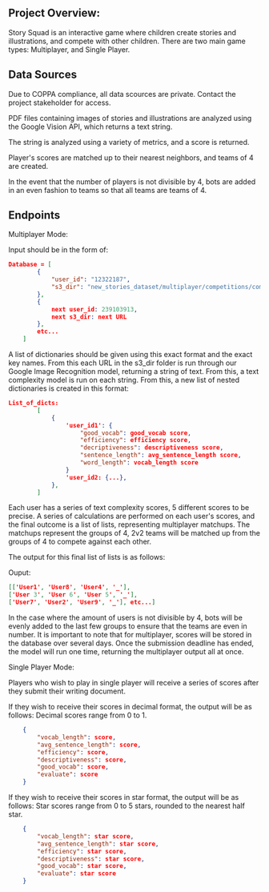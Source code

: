 ## Project Overview:

Story Squad is an interactive game where children create stories and illustrations, and compete with other children. There are two main game types: Multiplayer, and Single Player. 

## Data Sources

Due to COPPA compliance, all data scources are private. Contact the project stakeholder for access.


PDF files containing images of stories and illustrations are analyzed using the Google Vision API, which returns a text string. 

The string is analyzed using a variety of metrics, and a score is returned. 

Player's scores are matched up to their nearest neighbors, and teams of 4 are created.

In the event that the number of players is not divisible by 4, bots are added in an even fashion to teams so that all 
teams are teams of 4. 

## Endpoints

Multiplayer Mode:

Input should be in the form of:
```json
Database = [
        {
            "user_id": "12322187",
            "s3_dir": "new_stories_dataset/multiplayer/competitions/competition_43/username_12322187/story_5"
        },
        {
            next user_id: 239103913,
            next s3_dir: next URL
        },
        etc...
    ]
```

A list of dictionaries should be given using this exact format and the exact key names. From this each URL in the s3_dir folder is run through our Google Image Recognition model, returning a string of text. From this, a text complexity model is run on each string. From this, a new list of nested dictionaries is created in this format:

```json
List_of_dicts:
        [
            {
                'user_id1': {
                    "good_vocab": good_vocab score,
                    "efficiency": efficiency score,
                    "decriptiveness": descriptiveness score,
                    "sentence_length": avg_sentence_length score,
                    "word_length": vocab_length score
                }
                'user_id2: {...},
            },
        ]
```

Each user has a series of text complexity scores, 5 different scores to be precise. A series of calculations are performed on each user's scores, and the final outcome is a list of lists, representing multiplayer matchups. The matchups represent
the groups of 4, 2v2 teams will be matched up from the groups of 4 to compete against each other.

The output for this final list of lists is as follows:

Ouput: 
```json
[['User1', 'User8', 'User4', '_'], 
['User 3', 'User 6', 'User 5', '_'],
['User7', 'User2', 'User9', '_'], etc...]
```

In the case where the amount of users is not divisible by 4, bots will be evenly added to the last few groups to ensure that the teams are even in number. It is important to note that for multiplayer, scores will be stored in the database over several days. Once the submission deadline has ended, the model will run one time, returning the multiplayer output all at once. 

Single Player Mode:

Players who wish to play in single player will receive a series of scores after they submit their writing document.

If they wish to receive their scores in decimal format, the output will be as follows:
Decimal scores range from 0 to 1.
```json    
    {
        "vocab_length": score,
        "avg_sentence_length": score,
        "efficiency": score,
        "descriptiveness": score,
        "good_vocab": score,
        "evaluate": score
    }
```

If they wish to receive their scores in star format, the output will be as follows:
Star scores range from 0 to 5 stars, rounded to the nearest half star.
```json
    {
        "vocab_length": star score,
        "avg_sentence_length": star score,
        "efficiency": star score,
        "descriptiveness": star score,
        "good_vocab": star score,
        "evaluate": star score
    }
```









